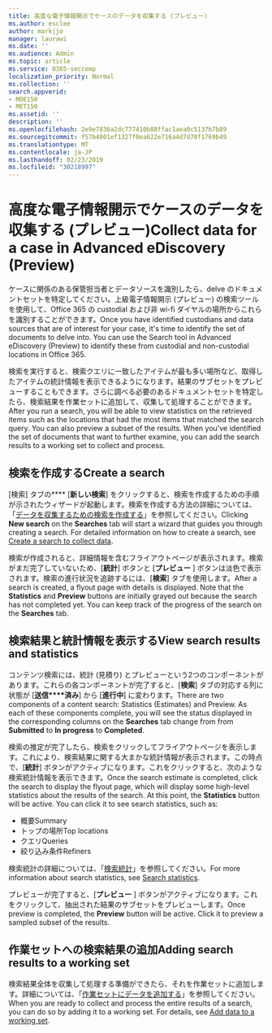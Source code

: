 ```yaml
---
title: 高度な電子情報開示でケースのデータを収集する (プレビュー)
ms.author: esclee
author: markjjo
manager: laurawi
ms.date: ''
ms.audience: Admin
ms.topic: article
ms.service: O365-seccomp
localization_priority: Normal
ms.collection: ''
search.appverid:
- MOE150
- MET150
ms.assetid: ''
description: ''
ms.openlocfilehash: 2e9e7836a2dc777410b88ffac1aea0c5137b7b89
ms.sourcegitcommit: f57b4001ef1327f0ea622e716a4d7d78f1769b49
ms.translationtype: MT
ms.contentlocale: ja-JP
ms.lasthandoff: 02/23/2019
ms.locfileid: "30218997"
---
```

# <a name="collect-data-for-a-case-in-advanced-ediscovery-preview"></a><span data-ttu-id="fd577-102">高度な電子情報開示でケースのデータを収集する (プレビュー)</span><span class="sxs-lookup"><span data-stu-id="fd577-102">Collect data for a case in Advanced eDiscovery (Preview)</span></span>

<span data-ttu-id="fd577-p101">ケースに関係のある保管担当者とデータソースを識別したら、delve のドキュメントセットを特定してください。上級電子情報開示 (プレビュー) の検索ツールを使用して、Office 365 の custodial および非 wi-fi ダイヤルの場所からこれらを識別することができます。</span><span class="sxs-lookup"><span data-stu-id="fd577-p101">Once you have identified custodians and data sources that are of interest for your case, it's time to identify the set of documents to delve into. You can use the Search tool in Advanced eDiscovery (Preview) to identify these from custodial and non-custodial locations in Office 365.</span></span>

<span data-ttu-id="fd577-p102">検索を実行すると、検索クエリに一致したアイテムが最も多い場所など、取得したアイテムの統計情報を表示できるようになります。結果のサブセットをプレビューすることもできます。さらに調べる必要のあるドキュメントセットを特定したら、検索結果を作業セットに追加して、収集して処理することができます。</span><span class="sxs-lookup"><span data-stu-id="fd577-p102">After you run a search, you will be able to view statistics on the retrieved items such as the locations that had the most items that matched the search query. You can also preview a subset of the results. When you've identified the set of documents that want to further examine, you can add the search results to a working set to collect and process.</span></span>

## <a name="create-a-search"></a><span data-ttu-id="fd577-108">検索を作成する</span><span class="sxs-lookup"><span data-stu-id="fd577-108">Create a search</span></span>

<span data-ttu-id="fd577-p103">[検索] タブの\*\*\*\* [**新しい検索**] をクリックすると、検索を作成するための手順が示されたウィザードが起動します。検索を作成する方法の詳細については、「[データを収集するための検索を作成する](create-search-to-collect-data.md)」を参照してください。</span><span class="sxs-lookup"><span data-stu-id="fd577-p103">Clicking **New search** on the **Searches** tab will start a wizard that guides you through creating a search. For detailed information on how to create a search, see [Create a search to collect data](create-search-to-collect-data.md).</span></span>

<span data-ttu-id="fd577-p104">検索が作成されると、詳細情報を含むフライアウトページが表示されます。検索がまだ完了していないため、[**統計**] ボタンと [**プレビュー** ] ボタンは淡色で表示されます。検索の進行状況を追跡するには、[**検索**] タブを使用します。</span><span class="sxs-lookup"><span data-stu-id="fd577-p104">After a search is created, a flyout page with details is displayed. Note that the **Statistics** and **Preview** buttons are initially grayed out because the search has not completed yet. You can keep track of the progress of the search on the **Searches** tab.</span></span>

## <a name="view-search-results-and-statistics"></a><span data-ttu-id="fd577-114">検索結果と統計情報を表示する</span><span class="sxs-lookup"><span data-stu-id="fd577-114">View search results and statistics</span></span>
<span data-ttu-id="fd577-p105">コンテンツ検索には、統計 (見積り) とプレビューという2つのコンポーネントがあります。これらの各コンポーネントが完了すると、[**検索**] タブの対応する列に状態が [**送信\*\*\*\*済み**] から [**進行中**] に変わります。</span><span class="sxs-lookup"><span data-stu-id="fd577-p105">There are two components of a content search: Statistics (Estimates) and Preview. As each of these components complete, you will see the status displayed in the corresponding columns on the **Searches** tab change from from **Submitted** to **In progress** to **Completed**.</span></span>

<span data-ttu-id="fd577-p106">検索の推定が完了したら、検索をクリックしてフライアウトページを表示します。これにより、検索結果に関する大まかな統計情報が表示されます。この時点で、[**統計**] ボタンがアクティブになります。これをクリックすると、次のような検索統計情報を表示できます。</span><span class="sxs-lookup"><span data-stu-id="fd577-p106">Once the search estimate is completed, click the search to display the flyout page, which will display some high-level statistics about the results of the search. At this point, the **Statistics** button will be active. You can click it to see search statistics, such as:</span></span>

- <span data-ttu-id="fd577-120">概要</span><span class="sxs-lookup"><span data-stu-id="fd577-120">Summary</span></span>
- <span data-ttu-id="fd577-121">トップの場所</span><span class="sxs-lookup"><span data-stu-id="fd577-121">Top locations</span></span>
- <span data-ttu-id="fd577-122">クエリ</span><span class="sxs-lookup"><span data-stu-id="fd577-122">Queries</span></span>
- <span data-ttu-id="fd577-123">絞り込み条件</span><span class="sxs-lookup"><span data-stu-id="fd577-123">Refiners</span></span>

<span data-ttu-id="fd577-124">検索統計の詳細については、「[検索統計](search-statistics.md)」を参照してください。</span><span class="sxs-lookup"><span data-stu-id="fd577-124">For more information about search statistics, see [Search statistics](search-statistics.md).</span></span>

<span data-ttu-id="fd577-p107">プレビューが完了すると、[**プレビュー** ] ボタンがアクティブになります。これをクリックして、抽出された結果のサブセットをプレビューします。</span><span class="sxs-lookup"><span data-stu-id="fd577-p107">Once preview is completed, the **Preview** button will be active. Click it to preview a sampled subset of the results.</span></span>

## <a name="adding-search-results-to-a-working-set"></a><span data-ttu-id="fd577-127">作業セットへの検索結果の追加</span><span class="sxs-lookup"><span data-stu-id="fd577-127">Adding search results to a working set</span></span>

<span data-ttu-id="fd577-p108">検索結果全体を収集して処理する準備ができたら、それを作業セットに追加します。詳細については、「[作業セットにデータを追加する](add-data-to-working-set.md)」を参照してください。</span><span class="sxs-lookup"><span data-stu-id="fd577-p108">When you are ready to collect and process the entire results of a search, you can do so by adding it to a working set. For details, see [Add data to a working set](add-data-to-working-set.md).</span></span> 